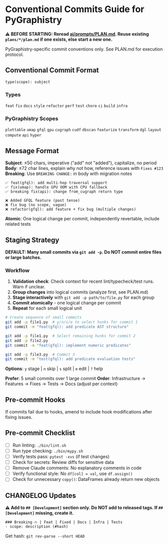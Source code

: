 # Conventional Commits Guide for PyGraphistry

**⚠️ BEFORE STARTING: Reread [ai/prompts/PLAN.md](PLAN.md). Reuse existing `plans/*/plan.md` if one exists, else start a new one.**

PyGraphistry-specific commit conventions only. See PLAN.md for execution protocol.

## Conventional Commit Format

```
type(scope): subject
```

### Types
`feat` `fix` `docs` `style` `refactor` `perf` `test` `chore` `ci` `build` `infra`

### PyGraphistry Scopes
`plottable` `umap` `gfql` `gpu` `cugraph` `cudf` `dbscan` `featurize` `transform` `dgl` `layout` `compute` `api` `hyper`

## Message Format

**Subject**: ≤50 chars, imperative ("add" not "added"), capitalize, no period
**Body**: ≤72 char lines, explain why not how, reference issues with `Fixes #123`
**Breaking**: Use `BREAKING CHANGE:` in body with migration notes

```
✅ feat(gfql): add multi-hop traversal support
✅ fix(umap): handle GPU OOM with CPU fallback
✅ breaking fix(api): change from_cugraph return type

❌ Added GFQL feature (past tense)
❌ fix bug (no scope, vague)
❌ refactor(gfql): add feature + fix bug (multiple changes)
```

**Atomic**: One logical change per commit, independently revertable, include related tests

## Staging Strategy

**DEFAULT: Many small commits via `git add -p`. Do NOT commit entire files or large batches.**

### Workflow
1. **Validation check**: Check context for recent lint/typecheck/test runs. Warn if unclear.
2. **Group changes** into logical commits (analyze first, see PLAN.md)
3. **Stage interactively** with `git add -p path/to/file.py` for each group
4. **Commit atomically** - one logical change per commit
5. **Repeat** for each small logical unit

```bash
# Create sequence of small commits
git add -p file1.py  # y/n/s/e to select hunks for commit 1
git commit -m "feat(gfql): add predicate AST structure"

git add -p file1.py  # Select remaining hunks for commit 2
git add -p file2.py
git commit -m "feat(gfql): implement numeric predicates"

git add -p file3.py  # Commit 3
git commit -m "test(gfql): add predicate evaluation tests"
```

**Options**: `y` stage | `n` skip | `s` split | `e` edit | `?` help

**Prefer**: 5 small commits over 1 large commit
**Order**: Infrastructure → Features → Fixes → Tests → Docs (adjust per context)

## Pre-commit Hooks

If commits fail due to hooks, amend to include hook modifications after fixing issues.

## Pre-commit Checklist
- [ ] Run linting: `./bin/lint.sh`
- [ ] Run type checking: `./bin/mypy.sh`
- [ ] Verify tests pass: `pytest -xvs` (if test changes)
- [ ] Check for secrets: Review diffs for sensitive data
- [ ] Remove Claude comments: No explanatory comments in code
- [ ] Verify functional style: No `df[col] = val`, use `df.assign()`
- [ ] Check for unnecessary `copy()`: DataFrames already return new objects

## CHANGELOG Updates

**⚠️ Add to `## [Development]` section only. Do NOT add to released tags. If `## [Development]` missing, create it.**

```
### Breaking 🔥 | Feat | Fixed | Docs | Infra | Tests
- scope: description (#hash)
```

Get hash: `git rev-parse --short HEAD`

